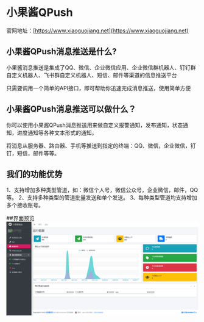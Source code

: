 # 小果酱QPush
官网地址：[https://www.xiaoguojiang.net](https://www.xiaoguojiang.net)
## 小果酱QPush消息推送是什么?
小果酱消息推送是集成了QQ、微信、企业微信应用、企业微信群机器人、钉钉群自定义机器人、飞书群自定义机器人、短信、邮件等渠道的信息推送平台

只需要调用一个简单的API接口，即可帮助你迅速完成消息推送，使用简单方便

## 小果酱QPush消息推送可以做什么？
你可以使用小果酱QPush消息推送用来做自定义报警通知，发布通知，状态通知，进度通知等各种文本形式的通知。

将消息从服务器、路由器、手机等推送到指定的终端：QQ、微信，企业微信，钉钉，短信，邮件等等。

## 我们的功能优势
1、支持增加多种类型管道，如：微信个人号，微信公众号，企业微信，邮件，QQ等。
2、支持多种类型的管道批量发送和单个发送。
3、每种类型管道均支持增加多个接收账号。

##界面预览
![界面预览](https://raw.githubusercontent.com/bzlrj/qpush/main/2022011114075766%20(1).png "小果酱QPush")
